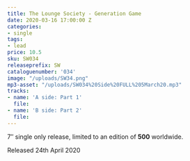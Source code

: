 ```yaml
---
title: The Lounge Society - Generation Game
date: 2020-03-16 17:00:00 Z
categories:
- single
tags:
- lead
price: 10.5
sku: SW034
releaseprefix: SW
cataloguenumber: '034'
image: "/uploads/SW34.png"
mp3-asset: "/uploads/SW034%20Side%20FULL%205March20.mp3"
tracks:
- name: 'A side: Part 1'
  file: 
- name: 'B side: Part 2'
  file: 
---
```


7″ single only release, limited to an edition of **500** worldwide.

Released 24th April 2020